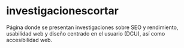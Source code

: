 # investigacionescortar
Página donde se presentan investigaciones sobre SEO y rendimiento, usabilidad web y diseño centrado en el usuario (DCU), así como accesibilidad web.
